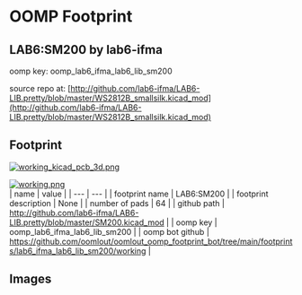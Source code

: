# OOMP Footprint  
## LAB6:SM200  by lab6-ifma  
  
oomp key: oomp_lab6_ifma_lab6_lib_sm200  
  
source repo at: [http://github.com/lab6-ifma/LAB6-LIB.pretty/blob/master/WS2812B_smallsilk.kicad_mod](http://github.com/lab6-ifma/LAB6-LIB.pretty/blob/master/WS2812B_smallsilk.kicad_mod)  
## Footprint  
  
[![working_kicad_pcb_3d.png](working_kicad_pcb_3d_600.png)](working_kicad_pcb_3d.png)  
  
[![working.png](working_600.png)](working.png)  
| name | value | 
| --- | --- | 
| footprint name | LAB6:SM200 | 
| footprint description | None | 
| number of pads | 64 | 
| github path | http://github.com/lab6-ifma/LAB6-LIB.pretty/blob/master/SM200.kicad_mod | 
| oomp key | oomp_lab6_ifma_lab6_lib_sm200 | 
| oomp bot github | https://github.com/oomlout/oomlout_oomp_footprint_bot/tree/main/footprints/lab6_ifma_lab6_lib_sm200/working | 
## Images  

